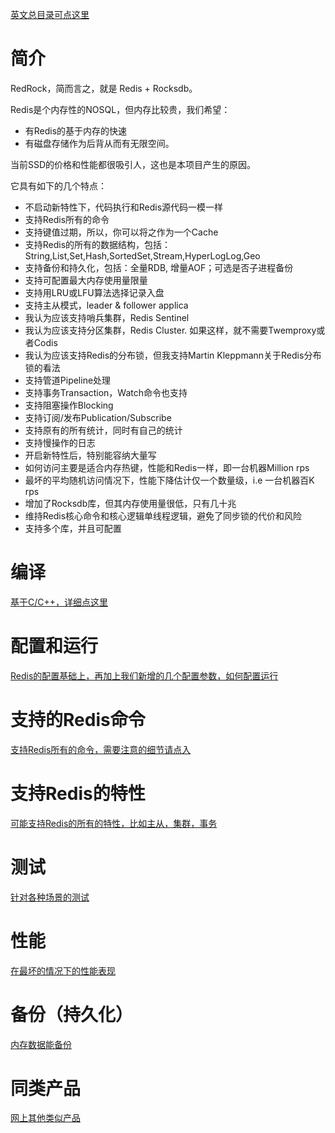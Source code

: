 [英文总目录可点这里](../README.md) 

# 简介

RedRock，简而言之，就是 Redis + Rocksdb。

Redis是个内存性的NOSQL，但内存比较贵，我们希望：
* 有Redis的基于内存的快速
* 有磁盘存储作为后背从而有无限空间。

当前SSD的价格和性能都很吸引人，这也是本项目产生的原因。 

它具有如下的几个特点：
* 不启动新特性下，代码执行和Redis源代码一模一样
* 支持Redis所有的命令
* 支持键值过期，所以，你可以将之作为一个Cache
* 支持Redis的所有的数据结构，包括：String,List,Set,Hash,SortedSet,Stream,HyperLogLog,Geo
* 支持备份和持久化，包括：全量RDB, 增量AOF；可选是否子进程备份
* 支持可配置最大内存使用量限量
* 支持用LRU或LFU算法选择记录入盘
* 支持主从模式，leader & follower applica
* 我认为应该支持哨兵集群，Redis Sentinel
* 我认为应该支持分区集群，Redis Cluster. 如果这样，就不需要Twemproxy或者Codis
* 我认为应该支持Redis的分布锁，但我支持Martin Kleppmann关于Redis分布锁的看法 
* 支持管道Pipeline处理
* 支持事务Transaction，Watch命令也支持
* 支持阻塞操作Blocking
* 支持订阅/发布Publication/Subscribe
* 支持原有的所有统计，同时有自己的统计
* 支持慢操作的日志
* 开启新特性后，特别能容纳大量写
* 如何访问主要是适合内存热键，性能和Redis一样，即一台机器Million rps
* 最坏的平均随机访问情况下，性能下降估计仅一个数量级，i.e 一台机器百K rps
* 增加了Rocksdb库，但其内存使用量很低，只有几十兆
* 维持Redis核心命令和核心逻辑单线程逻辑，避免了同步锁的代价和风险
* 支持多个库，并且可配置

# 编译

[基于C/C++，详细点这里](compile_cn.md)

# 配置和运行

[Redis的配置基础上，再加上我们新增的几个配置参数，如何配置运行](howrun_cn.md)

# 支持的Redis命令

[支持Redis所有的命令，需要注意的细节请点入](commands_cn.md)

# 支持Redis的特性

[可能支持Redis的所有的特性，比如主从，集群，事务](feature_cn.md)

# 测试

[针对各种场景的测试](test_cn.md)

# 性能

[在最坏的情况下的性能表现](performance_cn.md)

# 备份（持久化）

[内存数据能备份](persistence_cn.md)

# 同类产品

[网上其他类似产品](peers_cn.md)
